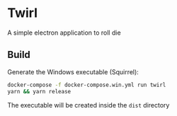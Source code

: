 # Twirl
A simple electron application to roll die

## Build
Generate the Windows executable (Squirrel):
```bash
docker-compose -f docker-compose.win.yml run twirl
yarn && yarn release
```
The executable will be created inside the `dist` directory
